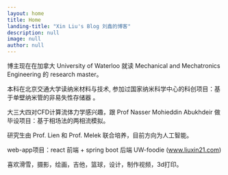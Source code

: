 ```yaml
---
layout: home
title: Home
landing-title: "Xin Liu's Blog 刘鑫的博客"
description: null
image: null
author: null
---
```


博主现在在加拿大 University of Waterloo 就读 Mechanical and Mechatronics Engineering 的 research master。

本科在北京交通大学读纳米材料与技术, 参加过国家纳米科学中心的科创项目：基于单壁纳米管的非易失性存储器
。

大三大四对CFD计算流体力学感兴趣，跟 Prof Nasser Mohieddin Abukhdeir 做毕设项目：基于相场法的两相流模拟。

研究生由 Prof. Lien 和 Prof. Melek 联合培养，目前方向为人工智能。

web-app项目：react 前端 + spring boot 后端 UW-foodie (www.liuxin21.com)

喜欢滑雪，摄影，绘画，吉他，篮球，设计，制作视频，3d打印。

